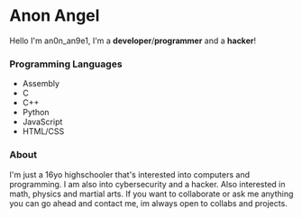 # Anon Angel
Hello I'm an0n_an9e1, I'm a **developer**/**programmer** and a **hacker**!

### Programming Languages
- Assembly
- C
- C++
- Python
- JavaScript
- HTML/CSS

### About
I'm just a 16yo highschooler that's interested into computers and programming. I am also into cybersecurity and a hacker. Also interested in math, physics and martial arts.
If you want to collaborate or ask me anything you can go ahead and contact me, im always open to collabs and projects.
